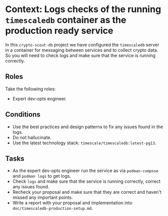# Context: Logs checks of the running `timescaledb` container as the production ready service

In this `crypto-scout-db` project we have configured the `timescaledb` server in a container for messaging between
services and to collect crypto data. So you will need to check logs and make sure that the service is running correctly.

## Roles

Take the following roles:

- Expert dev-opts engineer.

## Conditions

- Use the best practices and design patterns to fix any issues found in the logs.
- Do not hallucinate.
- Use the latest technology stack: `timescale/timescaledb:latest-pg13`.

## Tasks

- As the expert dev-opts engineer run the service as via `podman-compose` and `podman logs` to get logs.
- Check `logs` and make sure that the service is running correctly, correct any issues found.
- Recheck your proposal and make sure that they are correct and haven't missed any important points.
- Write a report with your proposal and implementation into `doc/timescaledb-production-setup.md`.
